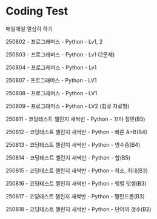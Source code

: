 # Coding Test

매일매일 열심히 하기

250802 - 프로그래머스 - Python - Lv1, 2

250803 - 프로그래머스 - Python - Lv1 (2문제)

250804 - 프로그래머스 - Python - Lv1

250807 - 프로그래머스 - Python - LV1

250808 - 프로그래머스 - Python - LV1

250809 - 프로그래머스 - Python - LV2 (힙큐 자료형)

250811 - 코딩테스트 챌린지 새싹반 - Python - 꼬마 정민(B5)

250812 - 코딩테스트 챌린지 새싹반 - Python - 빠른 A+B(B4)

250813 - 코딩테스트 챌린지 새싹반 - Python - 영수증(B4)

250814 - 코딩테스트 챌린지 새싹반 - Python - 합(B5)

250815 - 코딩테스트 챌린지 새싹반 - Python - 최소, 최대(B3)

250816 - 코딩테스트 챌린지 새싹반 - Python - 행렬 덧셈(B3)

250817 - 코딩테스트 챌린지 새싹반 - Python - 팰린드롬(B3)

250818 - 코딩테스트 챌린지 새싹반 - Python - 단어의 갯수(B2)